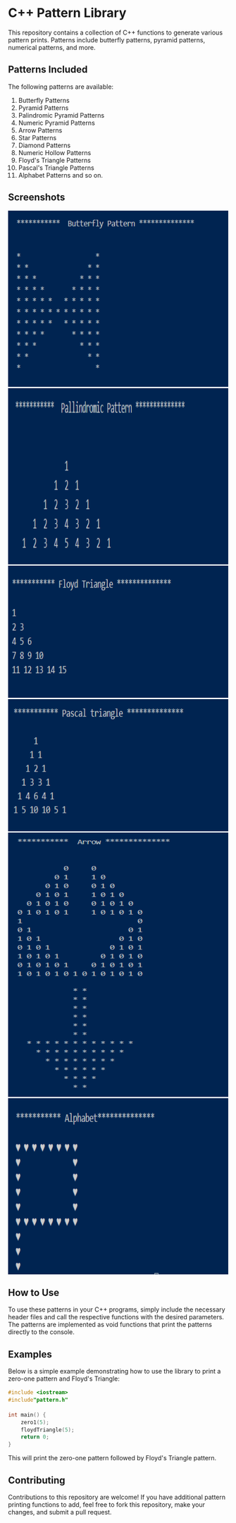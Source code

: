 # C++ Pattern Library

This repository contains a collection of C++ functions to generate various pattern prints. Patterns include butterfly patterns, pyramid patterns, numerical patterns, and more.

## Patterns Included

The following patterns are available:

1. Butterfly Patterns
2. Pyramid Patterns
3. Palindromic Pyramid Patterns
4. Numeric Pyramid Patterns
5. Arrow Patterns
6. Star Patterns
7. Diamond Patterns
8. Numeric Hollow Patterns
9. Floyd's Triangle Patterns
10. Pascal's Triangle Patterns
11. Alphabet Patterns
                 and so on.
    


## Screenshots
<div style = "display = "grid"">
<img src = "Screenshots/S (2).png" width = "500" height = "400" alt = "Screenshots">
<img src = "Screenshots/S (3).png" width = "500" height = "400" alt = "Screenshots">
<img src = "Screenshots/S (5).png" width = "500" height = "300" alt = "Screenshots">
<img src = "Screenshots/S (6).png" width = "500" height = "300" alt = "Screenshots">
<img src = "Screenshots/S (4).png" width = "500" height = "600" alt = "Screenshots">
<img src = "Screenshots/S (7).png" width = "500" height = "400" align = "top" alt = "Screenshots">
 

</div>

## How to Use

To use these patterns in your C++ programs, simply include the necessary header files and call the respective functions with the desired parameters. The patterns are implemented as void functions that print the patterns directly to the console.

## Examples

Below is a simple example demonstrating how to use the library to print a zero-one pattern and Floyd's Triangle:

```cpp
#include <iostream>
#include"pattern.h"

int main() {
    zero1(5);
    floydTriangle(5);
    return 0;
}
```

This will print the zero-one pattern followed by Floyd's Triangle pattern.

## Contributing
Contributions to this repository are welcome! If you have additional pattern printing functions to add, feel free to fork this repository, make your changes, and submit a pull request.
